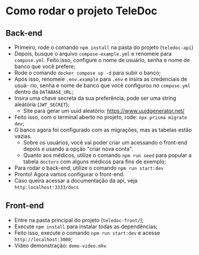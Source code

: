 # Como rodar o projeto TeleDoc

## Back-end

* Primeiro, rode o comando `npm install` na pasta do projeto (`teledoc-api`)
* Depois, busque o arquivo `compose-example.yml` e renomeie para `compose.yml`.
  Feito isso, configure o nome de usuário, senha e nome de banco que você prefere;
* Rode o comando `docker compose up -d` para subir o banco;
* Após isso, renomeie `.env.example` para `.env` e insira as credenciais de usuá-
  rio, senha e nome de banco que você configurou no `compose.yml` dentro da 
  `DATABASE_URL`;
* Insira uma chave secreta da sua preferência, pode ser uma string aleátória 
  (`JWT_SECRET`);
  * Site para gerar um uuid aleatório: https://www.uuidgenerator.net/ 
* Feito isso, com o terminal aberto no projeto, rode: `npx prisma migrate dev`;
* O banco agora foi configurado com as migrações, mas as tabelas estão vazias.
  * Sobre os usuários, você vai poder criar um acessando o front-end depois e 
    usando a opção "criar nova conta".
  * Quanto aos médicos, utilize o comando `npm run seed` para popular a tabela
    `doctors` com alguns médicos para fins de exemplo;
* Para rodar o back-end, utilize o comando `npm run start:dev`
* Pronto! Agora vamos configurar o front-end. 
* Caso queira acessar a documentação da api, veja `http:localhost:3333/docs`

## Front-end

* Entre na pasta principal do projeto (`teledoc-front/`);
* Execute `npm install` para instalar todas as dependências;
* Feito isso, execute o comando `npm run start:dev` e acesse `http://localhost:3000`;
* Vídeo demonstração: `demo-video.mkv`
